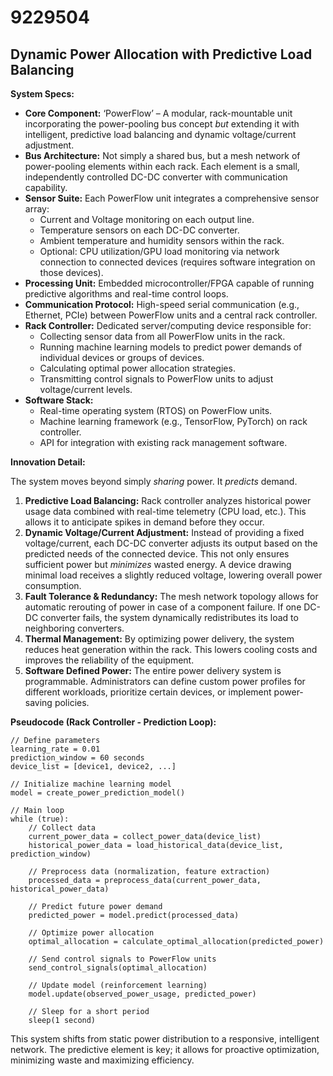 # 9229504

## Dynamic Power Allocation with Predictive Load Balancing

**System Specs:**

*   **Core Component:** ‘PowerFlow’ – A modular, rack-mountable unit incorporating the power-pooling bus concept *but* extending it with intelligent, predictive load balancing and dynamic voltage/current adjustment.
*   **Bus Architecture:** Not simply a shared bus, but a mesh network of power-pooling elements within each rack. Each element is a small, independently controlled DC-DC converter with communication capability.
*   **Sensor Suite:** Each PowerFlow unit integrates a comprehensive sensor array:
    *   Current and Voltage monitoring on each output line.
    *   Temperature sensors on each DC-DC converter.
    *   Ambient temperature and humidity sensors within the rack.
    *   Optional: CPU utilization/GPU load monitoring via network connection to connected devices (requires software integration on those devices).
*   **Processing Unit:** Embedded microcontroller/FPGA capable of running predictive algorithms and real-time control loops.
*   **Communication Protocol:**  High-speed serial communication (e.g., Ethernet, PCIe) between PowerFlow units and a central rack controller.
*   **Rack Controller:** Dedicated server/computing device responsible for:
    *   Collecting sensor data from all PowerFlow units in the rack.
    *   Running machine learning models to predict power demands of individual devices or groups of devices.
    *   Calculating optimal power allocation strategies.
    *   Transmitting control signals to PowerFlow units to adjust voltage/current levels.
*   **Software Stack:**
    *   Real-time operating system (RTOS) on PowerFlow units.
    *   Machine learning framework (e.g., TensorFlow, PyTorch) on rack controller.
    *   API for integration with existing rack management software.

**Innovation Detail:**

The system moves beyond simply *sharing* power. It *predicts* demand. 

1.  **Predictive Load Balancing:** Rack controller analyzes historical power usage data combined with real-time telemetry (CPU load, etc.). This allows it to anticipate spikes in demand before they occur. 
2.  **Dynamic Voltage/Current Adjustment:**  Instead of providing a fixed voltage/current, each DC-DC converter adjusts its output based on the predicted needs of the connected device.  This not only ensures sufficient power but *minimizes* wasted energy.  A device drawing minimal load receives a slightly reduced voltage, lowering overall power consumption.
3.  **Fault Tolerance & Redundancy:** The mesh network topology allows for automatic rerouting of power in case of a component failure. If one DC-DC converter fails, the system dynamically redistributes its load to neighboring converters.
4.  **Thermal Management:** By optimizing power delivery, the system reduces heat generation within the rack. This lowers cooling costs and improves the reliability of the equipment.
5.  **Software Defined Power:** The entire power delivery system is programmable.  Administrators can define custom power profiles for different workloads, prioritize certain devices, or implement power-saving policies.

**Pseudocode (Rack Controller - Prediction Loop):**

```
// Define parameters
learning_rate = 0.01
prediction_window = 60 seconds
device_list = [device1, device2, ...]

// Initialize machine learning model
model = create_power_prediction_model()

// Main loop
while (true):
    // Collect data
    current_power_data = collect_power_data(device_list)
    historical_power_data = load_historical_data(device_list, prediction_window)

    // Preprocess data (normalization, feature extraction)
    processed_data = preprocess_data(current_power_data, historical_power_data)

    // Predict future power demand
    predicted_power = model.predict(processed_data)

    // Optimize power allocation
    optimal_allocation = calculate_optimal_allocation(predicted_power)

    // Send control signals to PowerFlow units
    send_control_signals(optimal_allocation)

    // Update model (reinforcement learning)
    model.update(observed_power_usage, predicted_power)

    // Sleep for a short period
    sleep(1 second)
```

This system shifts from static power distribution to a responsive, intelligent network. The predictive element is key; it allows for proactive optimization, minimizing waste and maximizing efficiency.